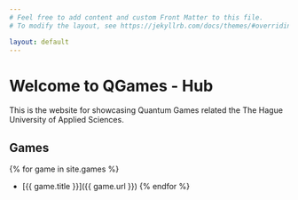 ```yaml
---
# Feel free to add content and custom Front Matter to this file.
# To modify the layout, see https://jekyllrb.com/docs/themes/#overriding-theme-defaults

layout: default
---
```


# Welcome to QGames - Hub

This is the website for showcasing Quantum Games related the The Hague University of Applied Sciences.

## Games

{% for game in site.games %}
  - [{{ game.title }}]({{ game.url }})
{% endfor %}
